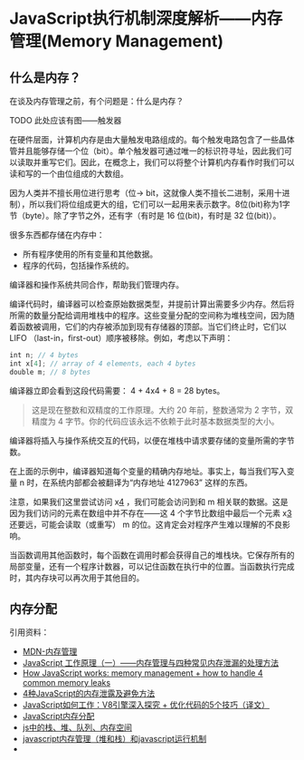 # JavaScript执行机制深度解析——内存管理(Memory Management)

## 什么是内存？

在谈及内存管理之前，有个问题是：什么是内存？

TODO 此处应该有图——触发器

在硬件层面，计算机内存是由大量触发电路组成的。每个触发电路包含了一些晶体管并且能够存储一个位（bit）。单个触发器可通过唯一的标识符寻址，因此我们可以读取并重写它们。因此，在概念上，我们可以将整个计算机内存看作时我们可以读和写的一个由位组成的大数组。

因为人类并不擅长用位进行思考（位-> bit，这就像人类不擅长二进制，采用十进制），所以我们将位组成更大的组，它们可以一起用来表示数字。8位(bit)称为1字节（byte）。除了字节之外，还有字（有时是 16 位(bit)，有时是 32 位(bit)）。

很多东西都存储在内存中：

* 所有程序使用的所有变量和其他数据。
* 程序的代码，包括操作系统的。

编译器和操作系统共同合作，帮助我们管理内存。

编译代码时，编译器可以检查原始数据类型，并提前计算出需要多少内存。然后将所需的数量分配给调用堆栈中的程序。这些变量分配的空间称为堆栈空间，因为随着函数被调用，它们的内存被添加到现有存储器的顶部。当它们终止时，它们以 LIFO （last-in，first-out）顺序被移除。例如，考虑以下声明：

```js
int n; // 4 bytes
int x[4]; // array of 4 elements, each 4 bytes
double m; // 8 bytes
```

编译器立即会看到这段代码需要：
4 + 4x4 + 8 = 28 bytes。

> 这是现在整数和双精度的工作原理。大约 20 年前，整数通常为 2 字节，双精度为 4 字节。你的代码应该永远不依赖于此时基本数据类型的大小。

编译器将插入与操作系统交互的代码，以便在堆栈中请求要存储的变量所需的字节数。

在上面的示例中，编译器知道每个变量的精确内存地址。事实上，每当我们写入变量 n 时，在系统内部都会被翻译为“内存地址 4127963” 这样的东西。

注意，如果我们这里尝试访问 x[4] ，我们可能会访问到和 m 相关联的数据。这是因为我们访问的元素在数组中并不存在——这 4 个字节比数组中最后一个元素 x[3] 还要远，可能会读取（或重写） m 的位。这肯定会对程序产生难以理解的不良影响。

当函数调用其他函数时，每个函数在调用时都会获得自己的堆栈块。它保存所有的局部变量，还有一个程序计数器，可以记住函数在执行中的位置。当函数执行完成时，其内存块可以再次用于其他目的。

## 内存分配



引用资料：  
* [MDN-内存管理][1]
* [JavaScript 工作原理（一）——内存管理与四种常见内存泄漏的处理方法][2]
* [How JavaScript works: memory management + how to handle 4 common memory leaks][9]
* [4种JavaScript的内存泄露及避免方法][3]
* [JavaScript如何工作：V8引擎深入探究 + 优化代码的5个技巧（译文）][4]
* [JavaScript内存分配][5]
* [js中的栈、堆、队列、内存空间][6]
* [javascript内存管理（堆和栈）和javascript运行机制][7]
* 

[1]: https://developer.mozilla.org/zh-CN/docs/Web/JavaScript/Memory_Management
[2]: https://blog.csdn.net/tangxiaolang101/article/details/78113871
[3]: https://blog.csdn.net/web_lc/article/details/72920029
[4]: https://segmentfault.com/a/1190000011289535
[5]: https://blog.csdn.net/aomize/article/details/70747509
[6]: https://www.cnblogs.com/slly/p/10366290.html
[7]: https://www.cnblogs.com/web-easy/p/7889184.html
[9]: https://blog.sessionstack.com/how-javascript-works-memory-management-how-to-handle-4-common-memory-leaks-3f28b94cfbec
